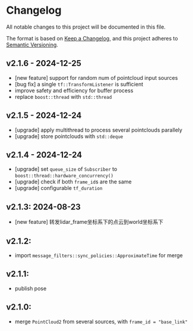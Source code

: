 # Changelog

All notable changes to this project will be documented in this file.

The format is based on [Keep a Changelog](https://keepachangelog.com/en/1.1.0/),
and this project adheres to [Semantic Versioning](https://semver.org/spec/v2.0.0.html).

## v2.1.6 - 2024-12-25
- [new feature] support for random num of pointcloud input sources
- [bug fix] a single `tf::TransformListener` is sufficient
- improve safety and efficiency for buffer process
- replace `boost::thread` with `std::thread`

## v2.1.5 - 2024-12-24
- [upgrade] apply multithread to process several pointclouds parallely
- [upgrade] store pointclouds with `std::deque`

## v2.1.4 - 2024-12-24
- [upgrade] set `queue_size` of `Subscriber` to `boost::thread::hardware_concurrency()`
- [upgrade] check if both `frame_id`s are the same
- [upgrade] configurable `tf_duration`

## v2.1.3: 2024-08-23
- [new feature] 转发lidar_frame坐标系下的点云到world坐标系下

## v2.1.2: 
- import `message_filters::sync_policies::ApproximateTime` for merge

## v2.1.1: 
- publish pose

## v2.1.0: 
- merge `PointCloud2` from several sources, with `frame_id = "base_link"`
